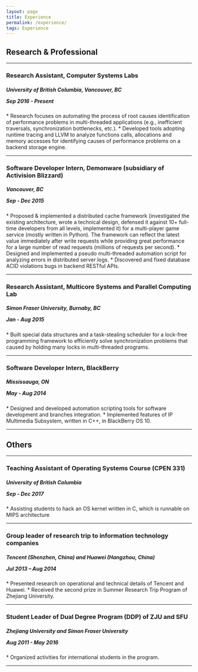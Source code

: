```yaml
---
layout: page
title: Experience
permalink: /experience/
tags: Experience
---
```


## Research & Professional

<hr>

### Research Assistant, Computer Systems Labs 
<h5> University of British Columbia, Vancouver, BC <p class="right-align">Sep 2016 - Present</p> </h5>
* Research focuses on automating the process of root causes identification of performance problems in multi-threaded applications (e.g., inefficient traversals, synchronization bottlenecks, etc.).
* Developed tools adopting runtime tracing and LLVM to analyze functions calls, allocations and memory accesses for identifying causes of performance problems on a backend storage engine.

<hr>

### Software Developer Intern, Demonware (subsidiary of Activision Blizzard)
<h5> Vancouver, BC <p class="right-align">Sep - Dec 2015</p> </h5>
* Proposed & implemented a distributed cache framework (investigated the existing architecture, wrote a technical design, defensed it against 10+ full-time developers from all levels, implemented it) for a multi-player game service (mostly written in Python). The framework can reflect the latest value immediately after write requests while providing great performance for a large number of read requests (millions of requests per second).
* Designed and implemented a pseudo multi-threaded automation script for analyzing errors in distributed server logs.
* Discovered and fixed database ACID violations bugs in backend RESTful APIs.

<hr>

### Research Assistant, Multicore Systems and Parallel Computing Lab
<h5>Simon Fraser University, Burnaby, BC <p class="right-align">Jan - Aug 2015</p></h5>
* Built special data structures and a task-stealing scheduler for a lock-free programming framework to efficiently solve synchronization problems that caused by holding many locks in multi-threaded programs.

<hr>

### Software Developer Intern, BlackBerry
<h5>Mississauga, ON  <p class="right-align">May - Aug 2014</p> </h5>
* Designed and developed automation scripting tools for software development and branches integration.
* Implemented features of IP Multimedia Subsystem, written in C++, in BlackBerry OS 10.

<hr>

## Others

<hr>

### Teaching Assistant of Operating Systems Course (CPEN 331)
<h5> University of British Columbia  <p class="right-align">Sep - Dec 2017</p> </h5>
* Assisting students to hack an OS kernel written in C, which is runnable on MIPS architecture

<hr>

### Group leader of research trip to information technology companies
<h5> Tencent (Shenzhen, China) and Huawei (Hangzhou, China) <p class="right-align">Jul 2013 – Aug 2014</p> </h5>
* Presented research on operational and technical details of Tencent and Huawei.
* Received the second prize in Summer Research Trip Program of Zhejiang University.

<hr>

### Student Leader of Dual Degree Program (DDP) of ZJU and SFU
<h5>Zhejiang University and Simon Fraser University <p class="right-align">Aug 2011 - May 2016</p> </h5>
* Organized activities for international students in the program.

<hr>
